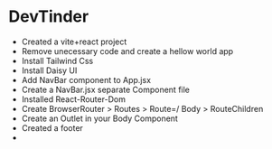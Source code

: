 # DevTinder

- Created a vite+react project
- Remove unecessary code and create a hellow world app
- Install Tailwind Css
- Install Daisy UI 
- Add NavBar component to App.jsx
- Create a NavBar.jsx separate Component file
- Installed React-Router-Dom
- Create BrowserRouter > Routes > Route=/ Body > RouteChildren
- Create an Outlet in your Body Component
- Created a footer
-









